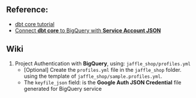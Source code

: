 ## Reference:
- [dbt core tutorial][1]
- [Connect **dbt core** to BigQuery with **Service Account JSON**][2]

## Wiki
1. Project Authentication with **BigQuery**, using: `jaffle_shop/profiles.yml`
    - [Optional] Create the `profiles.yml` file in the `jaffle_shop` folder. using the template of `jaffle_shop/sample.profiles.yml`.
    - The `keyfile_json` field: is the **Google Auth JSON Credential** file generated for BigQuery service




[1]: https://docs.getdbt.com/quickstarts/manual-install?step=1
[2]: https://docs.getdbt.com/docs/core/connect-data-platform/bigquery-setup#service-account-json